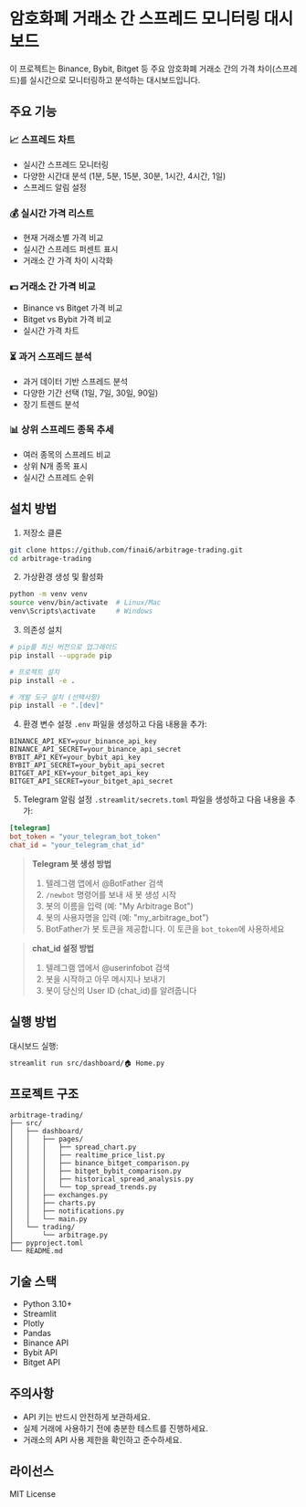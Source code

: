# 암호화폐 거래소 간 스프레드 모니터링 대시보드

이 프로젝트는 Binance, Bybit, Bitget 등 주요 암호화폐 거래소 간의 가격 차이(스프레드)를 실시간으로 모니터링하고 분석하는 대시보드입니다.

## 주요 기능

### 📈 스프레드 차트
- 실시간 스프레드 모니터링
- 다양한 시간대 분석 (1분, 5분, 15분, 30분, 1시간, 4시간, 1일)
- 스프레드 알림 설정

### 💰 실시간 가격 리스트
- 현재 거래소별 가격 비교
- 실시간 스프레드 퍼센트 표시
- 거래소 간 가격 차이 시각화

### 💵 거래소 간 가격 비교
- Binance vs Bitget 가격 비교
- Bitget vs Bybit 가격 비교
- 실시간 가격 차트

### ⏳ 과거 스프레드 분석
- 과거 데이터 기반 스프레드 분석
- 다양한 기간 선택 (1일, 7일, 30일, 90일)
- 장기 트렌드 분석

### 📊 상위 스프레드 종목 추세
- 여러 종목의 스프레드 비교
- 상위 N개 종목 표시
- 실시간 스프레드 순위

## 설치 방법

1. 저장소 클론
```bash
git clone https://github.com/finai6/arbitrage-trading.git
cd arbitrage-trading
```

2. 가상환경 생성 및 활성화
```bash
python -m venv venv
source venv/bin/activate  # Linux/Mac
venv\Scripts\activate     # Windows
```

3. 의존성 설치
```bash
# pip를 최신 버전으로 업그레이드
pip install --upgrade pip

# 프로젝트 설치
pip install -e .

# 개발 도구 설치 (선택사항)
pip install -e ".[dev]"
```

4. 환경 변수 설정
`.env` 파일을 생성하고 다음 내용을 추가:
```
BINANCE_API_KEY=your_binance_api_key
BINANCE_API_SECRET=your_binance_api_secret
BYBIT_API_KEY=your_bybit_api_key
BYBIT_API_SECRET=your_bybit_api_secret
BITGET_API_KEY=your_bitget_api_key
BITGET_API_SECRET=your_bitget_api_secret
```

5. Telegram 알림 설정
`.streamlit/secrets.toml` 파일을 생성하고 다음 내용을 추가:
```toml
[telegram]
bot_token = "your_telegram_bot_token"
chat_id = "your_telegram_chat_id"
```

> **Telegram 봇 생성 방법**
> 1. 텔레그램 앱에서 @BotFather 검색
> 2. `/newbot` 명령어를 보내 새 봇 생성 시작
> 3. 봇의 이름을 입력 (예: "My Arbitrage Bot")
> 4. 봇의 사용자명을 입력 (예: "my_arbitrage_bot")
> 5. BotFather가 봇 토큰을 제공합니다. 이 토큰을 `bot_token`에 사용하세요

> **chat_id 설정 방법**
> 1. 텔레그램 앱에서 @userinfobot 검색
> 2. 봇을 시작하고 아무 메시지나 보내기
> 3. 봇이 당신의 User ID (chat_id)를 알려줍니다

## 실행 방법

대시보드 실행:
```bash
streamlit run src/dashboard/🏠 Home.py
```

## 프로젝트 구조

```
arbitrage-trading/
├── src/
│   ├── dashboard/
│   │   ├── pages/
│   │   │   ├── spread_chart.py
│   │   │   ├── realtime_price_list.py
│   │   │   ├── binance_bitget_comparison.py
│   │   │   ├── bitget_bybit_comparison.py
│   │   │   ├── historical_spread_analysis.py
│   │   │   └── top_spread_trends.py
│   │   ├── exchanges.py
│   │   ├── charts.py
│   │   ├── notifications.py
│   │   └── main.py
│   └── trading/
│       └── arbitrage.py
├── pyproject.toml
└── README.md
```

## 기술 스택

- Python 3.10+
- Streamlit
- Plotly
- Pandas
- Binance API
- Bybit API
- Bitget API

## 주의사항

- API 키는 반드시 안전하게 보관하세요.
- 실제 거래에 사용하기 전에 충분한 테스트를 진행하세요.
- 거래소의 API 사용 제한을 확인하고 준수하세요.

## 라이선스

MIT License
